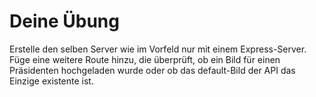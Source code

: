 # Deine Übung

Erstelle den selben Server wie im Vorfeld nur mit einem Express-Server. Füge eine weitere Route hinzu, die überprüft, ob ein Bild für einen Präsidenten hochgeladen wurde oder ob das default-Bild der API das Einzige existente ist.